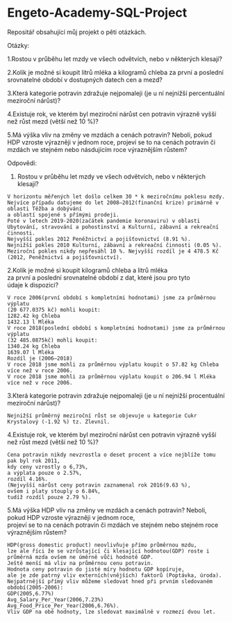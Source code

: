 # Engeto-Academy-SQL-Project
Repositář obsahující můj projekt o pěti otázkách.

Otázky:

1.Rostou v průběhu let mzdy ve všech odvětvích, nebo v některých klesají?

2.Kolik je možné si koupit litrů mléka a kilogramů chleba za první a poslední srovnatelné období v dostupných datech cen a mezd?

3.Která kategorie potravin zdražuje nejpomaleji (je u ní nejnižší percentuální meziroční nárůst)?

4.Existuje rok, ve kterém byl meziroční nárůst cen potravin výrazně vyšší než růst mezd (větší než 10 %)?

5.Má výška vliv na změny ve mzdách a cenách potravin? Neboli, pokud HDP vzroste výrazněji v jednom roce, projeví se to na cenách potravin či mzdách ve stejném nebo násdujícím roce výraznějším růstem?

Odpovědi:

  1. Rostou v průběhu let mzdy ve všech odvětvích, nebo v některých klesají?
 
    V horizontu měřených let došlo celkem 30 * k meziročnímu poklesu mzdy.
    Nejvíce případu datujeme do let 2008–2012(finanční krize) primárně v oblasti Těžba a dobývání  
    a oblastí spojené s přímými prodeji. 
    Poté v letech 2019-2020(začátek pandemie koronaviru) v oblasti Ubytování, stravování a pohostinství a Kulturní, zábavní a rekreační činnosti.  
    Nejvyšší pokles 2012 Peněžnictví a pojišťovnictví (8.91 %). 
    Nejnižší pokles 2010 Kulturní, zábavní a rekreační činnosti (0.05 %). 
    Meziroční pokles nikdy nepřesáhl 10 %. Nejvyšší rozdíl je 4 478.5 Kč (2012, Peněžnictví a pojišťovnictví). 

  2.Kolik je možné si koupit kilogramů chleba a litrů mléka  
  za první a poslední srovnatelné období z dat, které jsou pro tyto  
  údaje k dispozici? 

    V roce 2006(první období s kompletními hodnotami) jsme za průměrnou výplatu  
    (20 677.0375 kč) mohli koupit: 
    1282.42 kg Chleba 
    1432.13 l Mléka 
    V roce 2018(poslední období s kompletními hodnotami) jsme za průměrnou výplatu  
    (32 485.0875kč) mohli koupit: 
    1340.24 kg Chleba  
    1639.07 l Mléka 
    Rozdíl je (2006–2018) 
    V roce 2018 jsme mohli za průměrnou výplatu koupit o 57.82 kg Chleba více než v roce 2006. 
    V roce 2018 jsme mohli za průměrnou výplatu koupit o 206.94 l Mléka více než v roce 2006. 

  3.Která kategorie potravin zdražuje nejpomaleji (je u ní nejnižší procentuální meziroční nárůst)? 
 
    Nejnižší průměrný meziroční růst se objevuje u kategorie Cukr Krystalový (-1.92 %) tz. Zlevnil. 
 
  4.Existuje rok, ve kterém byl meziroční nárůst cen potravin výrazně vyšší než růst mezd (větší než 10 %)? 
 
    Cena potravin nikdy nevzrostla o deset procent a více nejblíže tomu pak byl rok 2011, 
    kdy ceny vzrostly o 6,73%, 
    a výplata pouze o 2.57%, 
    rozdíl 4.16%. 
    (Nejvyšší nárůst ceny potravin zaznamenal rok 2016(9.63 %), 
    ovšem i platy stouply o 6.84%, 
    tudíž rozdíl pouze 2.79 %). 

  5.Má výška HDP vliv na změny ve mzdách a cenách potravin? 
  Neboli, pokud HDP vzroste výrazněji v jednom roce,  
  projeví se to na cenách potravin či mzdách ve stejném nebo stejném roce výraznějším růstem? 
   
    HDP(gross domestic product) neovlivňuje přímo průměrnou mzdu,
    lze ale říci že se vzrůstající či klesající hodnotou(GDP) roste i
    průměrná mzda ovšem ne úměrně vůči hodnotě GDP.
    Ještě menší má vliv na průměrnou cenu potravin.
    Hodnota ceny potravin do jisté míry hodnotu GDP kopíruje, 
    ale je zde patrný vliv externích(vnějších) faktorů (Poptávka, úroda).
    Nejpatrnější přímý vliv můžeme sledovat hned při prvním sledovaném období(2005-2006):
    GDP(2005,6.77%)
    Avg_Salary_Per_Year(2006,7.23%)
    Avg_Food_Price_Per_Year(2006,6.76%).
    Vliv GDP na obě hodnoty, lze sledovat maximálně v rozmezí dvou let.
